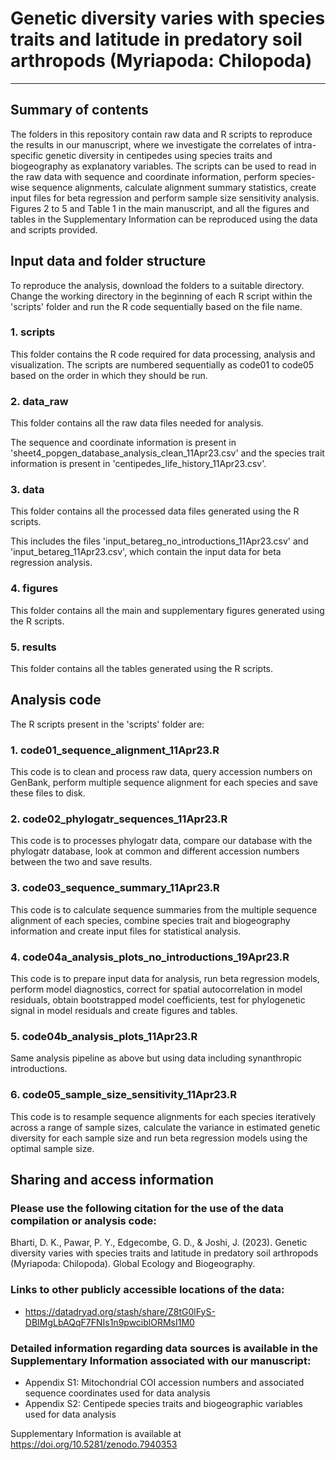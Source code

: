 # Genetic diversity varies with species traits and latitude in predatory soil arthropods (Myriapoda: Chilopoda)
---



## Summary of contents

The folders in this repository contain raw data and R scripts to reproduce the results in our manuscript, where we investigate the correlates of intra-specific genetic diversity in centipedes using species traits and biogeography as explanatory variables. The scripts can be used to read in the raw data with sequence and coordinate information, perform species-wise sequence alignments, calculate alignment summary statistics, create input files for beta regression and perform sample size sensitivity analysis. Figures 2 to 5 and Table 1 in the main manuscript, and all the figures and tables in the Supplementary Information can be reproduced using the data and scripts provided.


## Input data and folder structure

To reproduce the analysis, download the folders to a suitable directory. Change the working directory in the beginning of each R script within the 'scripts' folder and run the R code sequentially based on the file name.

### 1. scripts 
This folder contains the R code required for data processing, analysis and visualization. The scripts are numbered sequentially as code01 to code05 based on the order in which they should be run.

### 2. data_raw
This folder contains all the raw data files needed for analysis.

The sequence and coordinate information is present in 'sheet4_popgen_database_analysis_clean_11Apr23.csv' and the species trait information is present in 'centipedes_life_history_11Apr23.csv'.
    
### 3. data
This folder contains all the processed data files generated using the R scripts.

This includes the files 'input_betareg_no_introductions_11Apr23.csv' and 'input_betareg_11Apr23.csv', which contain the input data for beta regression analysis.
    
### 4. figures
This folder contains all the main and supplementary figures generated using the R scripts.

### 5. results
This folder contains all the tables generated using the R scripts.

## Analysis code

The R scripts present in the 'scripts' folder are:
### 1. code01_sequence_alignment_11Apr23.R
This code is to clean and process raw data, query accession numbers on GenBank, perform multiple sequence alignment for each species and save these files to disk.

### 2. code02_phylogatr_sequences_11Apr23.R
This code is to processes phylogatr data, compare our database with the phylogatr database, look at common and different accession numbers between the two and save results.

### 3. code03_sequence_summary_11Apr23.R
This code is to calculate sequence summaries from the multiple sequence alignment of each species, combine species trait and biogeography information and create input files for statistical analysis.

### 4. code04a_analysis_plots_no_introductions_19Apr23.R
This code is to prepare input data for analysis, run beta regression models, perform model diagnostics, correct for spatial autocorrelation in model residuals, obtain bootstrapped model coefficients, test for phylogenetic signal in model residuals and create figures and tables. 

### 5. code04b_analysis_plots_11Apr23.R
Same analysis pipeline as above but using data including synanthropic introductions. 

### 6. code05_sample_size_sensitivity_11Apr23.R
This code is to resample sequence alignments for each species iteratively across a range of sample sizes, calculate the variance in estimated genetic diversity for each sample size and run beta regression models using the optimal sample size.

## Sharing and access information

### Please use the following citation for the use of the data compilation or analysis code:

Bharti, D. K., Pawar, P. Y., Edgecombe, G. D., & Joshi, J. (2023). Genetic diversity varies with species traits and latitude in predatory soil arthropods (Myriapoda: Chilopoda). Global Ecology and Biogeography.

### Links to other publicly accessible locations of the data:
  * https://datadryad.org/stash/share/Z8tG0lFyS-DBIMgLbAQqF7FNIs1n9pwciblORMsI1M0

### Detailed information regarding data sources is available in the Supplementary Information associated with our manuscript:
  * Appendix S1: Mitochondrial COI accession numbers and associated sequence coordinates used for data analysis
  * Appendix S2: Centipede species traits and biogeographic variables used for data analysis

Supplementary Information is available at https://doi.org/10.5281/zenodo.7940353


